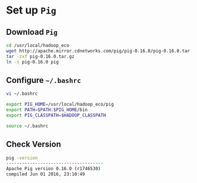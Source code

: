 # Set up ```Pig```

## Download ```Pig```

```sh
cd /usr/local/hadoop_eco
wget http://apache.mirror.cdnetworks.com/pig/pig-0.16.0/pig-0.16.0.tar.gz
tar -zxf pig-0.16.0.tar.gz
ln -s pig-0.16.0 pig
```


## Configure ```~/.bashrc```

```sh
vi ~/.bashrc
```
```sh
export PIG_HOME=/usr/local/hadoop_eco/pig
export PATH=$PATH:$PIG_HOME/bin
export PIG_CLASSPATH=$HADOOP_CLASSPATH

```
```sh
source ~/.bashrc
```

## Check Version

```sh
pig -version
-------------------------------------
Apache Pig version 0.16.0 (r1746530) 
compiled Jun 01 2016, 23:10:49

```

